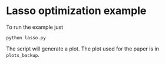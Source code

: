 # Lasso optimization example

To run the example just

```
python lasso.py
```


The script will generate a plot. The plot used for the paper is in `plots_backup`.
